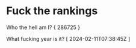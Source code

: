 # Fuck the rankings

Who the hell am I?
{ 286725 }

What fucking year is it?
[ 2024-02-11T07:38:45Z ]
